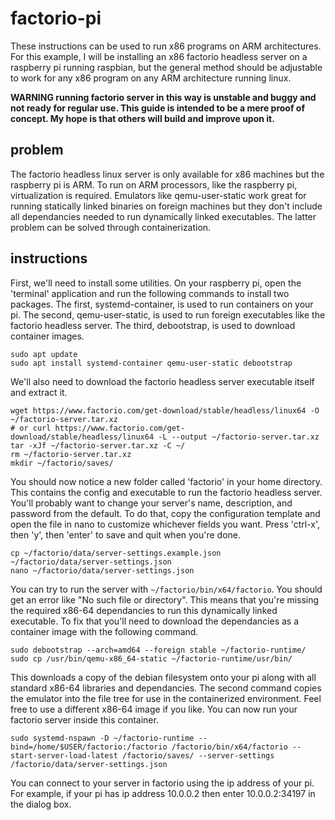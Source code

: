 # factorio-pi
These instructions can be used to run x86 programs on ARM architectures. For this example, I will be installing an x86 factorio
headless server on a raspberry pi running raspbian, but the general method should be adjustable to work for any x86 program on
any ARM architecture running linux.

**WARNING running factorio server in this way is unstable and buggy and not ready for regular use. This guide is intended to be a mere proof of concept. My hope is that others will build and improve upon it.**

## problem
The factorio headless linux server is only available for x86 machines but the raspberry pi is ARM. To run on ARM processors,
like the raspberry pi, virtualization is required. Emulators like qemu-user-static work great for running statically linked
binaries on foreign machines but they don't include all dependancies needed to run dynamically linked executables. The latter
problem can be solved through containerization.

## instructions
First, we'll need to install some utilities. On your raspberry pi, open the 'terminal' application and run the following
commands to install two packages. The first, systemd-container, is used to run containers on your pi. The second,
qemu-user-static, is used to run foreign executables like the factorio headless server. The third, debootstrap, is used to download container images.
```
sudo apt update
sudo apt install systemd-container qemu-user-static debootstrap
```
We'll also need to download the factorio headless server executable itself and extract it.
```
wget https://www.factorio.com/get-download/stable/headless/linux64 -O ~/factorio-server.tar.xz
# or curl https://www.factorio.com/get-download/stable/headless/linux64 -L --output ~/factorio-server.tar.xz
tar -xJf ~/factorio-server.tar.xz -C ~/
rm ~/factorio-server.tar.xz
mkdir ~/factorio/saves/
```
You should now notice a new folder called 'factorio' in your home directory. This contains the config and executable to run the
factorio headless server. You'll probably want to change your server's name, description, and password from the default. To do
that, copy the configuration template and open the file in nano to customize whichever fields you want. Press 'ctrl-x', then
'y', then 'enter' to save and quit when you're done.
```
cp ~/factorio/data/server-settings.example.json ~/factorio/data/server-settings.json
nano ~/factorio/data/server-settings.json
```
You can try to run the server with `~/factorio/bin/x64/factorio`. You should get an error like "No such file or directory". This
means that you're missing the required x86-64 dependancies to run this dynamically linked executable. To fix that you'll need to
download the dependancies as a container image with the following command.
```
sudo debootstrap --arch=amd64 --foreign stable ~/factorio-runtime/
sudo cp /usr/bin/qemu-x86_64-static ~/factorio-runtime/usr/bin/
```
This downloads a copy of the debian filesystem onto your pi along with all standard x86-64 libraries and dependancies. The
second command copies the emulator into the file tree for use in the containerized environment. Feel free to use a different
x86-64 image if you like. You can now run your factorio server inside this container.
```
sudo systemd-nspawn -D ~/factorio-runtime --bind=/home/$USER/factorio:/factorio /factorio/bin/x64/factorio --start-server-load-latest /factorio/saves/ --server-settings /factorio/data/server-settings.json
```
You can connect to your server in factorio using the ip address of your pi. For example, if your pi has ip address 10.0.0.2 then
enter 10.0.0.2:34197 in the dialog box.
